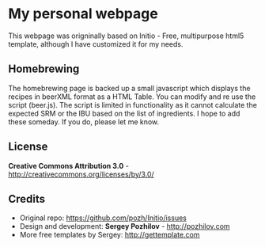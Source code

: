 My personal webpage
=============
This webpage was origninally based on Initio - Free, multipurpose html5
template, although I have customized it for my needs.

Homebrewing
-----------
The homebrewing page is backed up a small javascript which displays the recipes
in beerXML format as a HTML Table.
You can modify and re use the script (beer.js). The
script is limited in functionality as it cannot calculate the expected SRM or the IBU
based on the list of ingredients. I hope to add these someday. If you do, please
let me know.

License
-------
**Creative Commons Attribution 3.0** - http://creativecommons.org/licenses/by/3.0/

Credits
-------
* Original repo: https://github.com/pozh/Initio/issues
* Design and development: **Sergey Pozhilov** - http://pozhilov.com
* More free templates by Sergey: http://gettemplate.com
